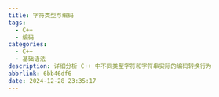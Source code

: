 ```yaml
---
title: 字符类型与编码
tags:
  - C++
  - 编码
categories:
  - C++
  - 基础语法
description: 详细分析 C++ 中不同类型字符和字符串实际的编码转换行为
abbrlink: 6bb46df6
date: 2024-12-28 23:35:17
---
```

